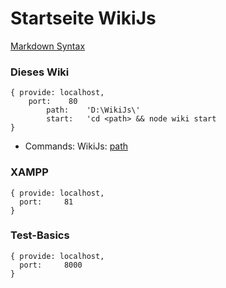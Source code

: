 <!-- TITLE: Startseite -->
<!-- SUBTITLE: Entwicklung von apps mittels Js, NodeJs, MongoDB, ... -->

# Startseite WikiJs
[Markdown Syntax](https://docs-legacy.requarks.io/wiki/user-guide/markdown-syntax)

### Dieses Wiki ###
```text
{ provide: localhost,
    port:    80
		path:    'D:\WikiJs\'
		start:   'cd <path> && node wiki start 
}  
```
*  Commands: WikiJs: [path](file:///d:/WikiJs/)

### XAMPP ###
```text
{ provide: localhost,
  port:     81
}  
```
### Test-Basics ###
```text
{ provide: localhost,
  port:     8000
}  
```



